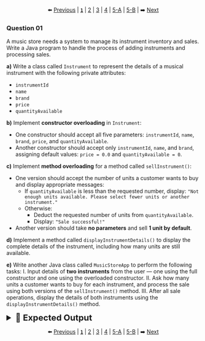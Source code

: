 <div align="center">

⬅️ [Previous](5-B.md) | [**`1`**](1.md) | [2](2.md) | [3](3.md) | [4](4.md) | [5-A](5-A.md) | [5-B](5-B.md) | ➡️ [Next](2.md)

</div>

### Question 01

A music store needs a system to manage its instrument inventory and sales. Write a Java program to handle the process of adding instruments and processing sales.

**a)** Write a class called `Instrument` to represent the details of a musical instrument with the following private attributes:

* `instrumentId`
* `name`
* `brand`
* `price`
* `quantityAvailable`

**b)** Implement **constructor overloading** in `Instrument`:
* One constructor should accept all five parameters: `instrumentId`, `name`, `brand`, `price`, and `quantityAvailable`.
* Another constructor should accept only `instrumentId`, `name`, and `brand`, assigning default values: `price = 0.0` and `quantityAvailable = 0`.

**c)** Implement **method overloading** for a method called `sellInstrument()`:
* One version should accept the number of units a customer wants to buy and display appropriate messages:
  * If `quantityAvailable` is less than the requested number, display:
    `"Not enough units available. Please select fewer units or another instrument."`
  * Otherwise:
    * Deduct the requested number of units from `quantityAvailable`.
    * Display: `"Sale successful!"`
* Another version should take **no parameters** and sell **1 unit by default**.

**d)** Implement a method called `displayInstrumentDetails()` to display the complete details of the instrument, including how many units are still available.

**e)** Write another Java class called `MusicStoreApp` to perform the following tasks:
I. Input details of **two instruments** from the user — one using the full constructor and one using the overloaded constructor.
II. Ask how many units a customer wants to buy for each instrument, and process the sale using both versions of the `sellInstrument()` method.
III. After all sale operations, display the details of both instruments using the `displayInstrumentDetails()` method.

<details>
  <summary style="font-size:22px; font-weight:bold">🌟 Expected Output</summary>

  ```yaml
  Enter details for first instrument:
  Instrument ID: I301
  Name: Acoustic Guitar
  Brand: Yamaha
  Price: 50000.0
  Quantity Available: 8

  Enter details for second instrument:
  Instrument ID: I302
  Name: Digital Piano
  Brand: Casio

  How many units to buy from Instrument 1? 3
  Sale successful!
  Buying 1 unit from Instrument 2 by default:
  Not enough units available. Please select fewer units or another instrument.

  Final Instrument Details:
  Instrument ID: I301
  Name: Acoustic Guitar
  Brand: Yamaha
  Price: 50000.0
  Quantity Available: 5
  ------------------------------
  Instrument ID: I302
  Name: Digital Piano
  Brand: Casio
  Price: 0.0
  Quantity Available: 0
  ------------------------------
  ```

</details>

<div align="center">

⬅️ [Previous](5-B.md) | [**`1`**](1.md) | [2](2.md) | [3](3.md) | [4](4.md) | [5-A](5-A.md) | [5-B](5-B.md) | ➡️ [Next](2.md)

</div>